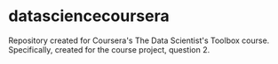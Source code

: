 datasciencecoursera
===================

Repository created for Coursera's The Data Scientist's Toolbox  course. Specifically, created for the course project, question 2.
